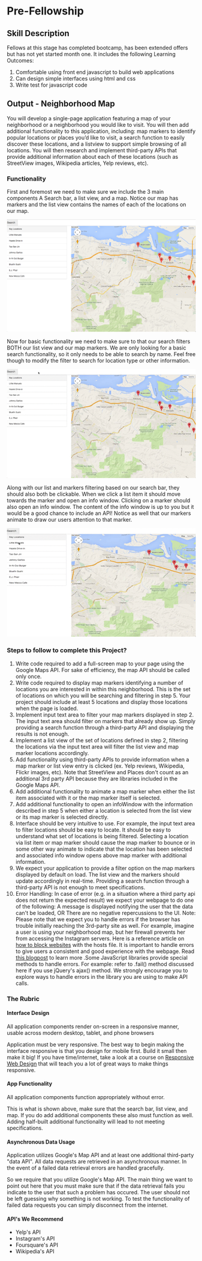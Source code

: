 # Pre-Fellowship

**Skill Description**
----------
Fellows at this stage has completed bootcamp, has been extended offers but has not yet started month one.  It includes the following Learning Outcomes:

1. Comfortable using front end javascript to build web applications
2. Can design simple interfaces using html and css
3. Write test for javascript code

**Output - Neighborhood Map**
----------
You will develop a single-page application featuring a map of your neighborhood or a neighborhood you would like to visit. You will then add additional functionality to this application, including: map markers to identify popular locations or places you’d like to visit, a search function to easily discover these locations, and a listview to support simple browsing of all locations. You will then research and implement third-party APIs that provide additional information about each of these locations (such as StreetView images, Wikipedia articles, Yelp reviews, etc).

### Functionality
 First and foremost we need to make sure we include the 3 main components A Search bar, a list view, and a map. Notice our map has markers and the list view contains the names of each of the locations on our map.

![Basic Neighborhood Map](images/basic-neighborhood-map.png)

Now for basic functionality we need to make sure to that our search filters BOTH our list view and our map markers. We are only looking for a basic search functionality, so it only needs to be able to search by name. Feel free though to modify the filter to search for location type or other information.

![Search Function Map](images/Search-Function-Map.gif)

Along with our list and markers filtering based on our search bar, they should also both be clickable. When we click a list item it should move towards the marker and open an info window. Clicking on a marker should also open an info window. The content of the info window is up to you but it would be a good chance to include an API! Notice as well that our markers animate to draw our users attention to that marker.

![List Click Marker](images/List-Click-Marker-Click.gif)

### Steps to follow to complete this Project?

1.  Write code required to add a full-screen map to your page using the Google Maps API. For sake of efficiency, the map API should be called only once.
2.  Write code required to display map markers identifying a number of locations you are interested in within this neighborhood. This is the set of locations on which you will be searching and filtering in step 5. Your project should include at least 5 locations and display those locations when the page is loaded.
3. Implement input text area to filter your map markers displayed in step 2. The input text area should filter on markers that already show up. Simply providing a search function through a third-party API and displaying the results is not enough.
4. Implement a list view of the set of locations defined in step 2, filtering the locations via the input text area will filter the list view and map marker locations accordingly.
5. Add functionality using third-party APIs to provide information when a map marker or list view entry is clicked (ex. Yelp reviews, Wikipedia, Flickr images, etc). Note that StreetView and Places don't count as an additional 3rd party API because they are libraries included in the Google Maps API. 
6. Add additional functionality to animate a map marker when either the list item associated with it or the map marker itself is selected.
7. Add additional functionality to open an infoWindow with the information described in step 5 when either a location is selected from the list view or its map marker is selected directly.
8. Interface should be very intuitive to use. For example, the input text area to filter locations should be easy to locate. It should be easy to understand what set of locations is being filtered. Selecting a location via list item or map marker should cause the map marker to bounce or in some other way animate to indicate that the location has been selected and associated info window opens above map marker with additional information.
9. We expect your application to provide a filter option on the map markers displayed by default on load. The list view and the markers should update accordingly in real-time. Providing a search function through a third-party API is not enough to meet specifications.
10. Error Handling: In case of error (e.g. in a situation where a third party api does not return the expected result) we expect your webpage to do one of the following: A message is displayed notifying the user that the data can't be loaded, OR There are no negative repercussions to the UI. Note: Please note that we expect you to handle errors if the browser has trouble initially reaching the 3rd-party site as well. For example, imagine a user is using your neighborhood map, but her firewall prevents her from accessing the Instagram servers. Here is a reference article on [how to block websites](http://www.digitaltrends.com/computing/how-to-block-a-website/) with the hosts file. It is important to handle errors to give users a consistent and good experience with the webpage. Read [this blogpost](http://ruben.verborgh.org/blog/2012/12/31/asynchronous-error-handling-in-javascript/) to learn more .Some JavaScript libraries provide special methods to handle errors. For example: refer to .fail() method discussed here if you use jQuery's ajax() method. We strongly encourage you to explore ways to handle errors in the library you are using to make API calls.

### The Rubric

#### Interface Design

All application components render on-screen in a responsive manner, usable across modern desktop, tablet, and phone browsers

Application must be very responsive. The best way to begin making the interface responsive is that you design for mobile first. Build it small then make it big! If you have time/internet, take a look at a course on [Responsive Web Design](https://www.udacity.com/course/responsive-web-design-fundamentals--ud893) that will teach you a lot of great ways to make things responsive.

#### App Functionality

All application components function appropriately without error.

This is what is shown above, make sure that the search bar, list view, and map. If you do add additional components these also must function as well. Adding half-built additional functionality will lead to not meeting specifications.

#### Asynchronous Data Usage

Application utilizes Google's Map API and at least one additional third-party "data API". All data requests are retrieved in an asynchronous manner. In the event of a failed data retrieval errors are handled gracefully.

So we require that you utilize Google's Map API. The main thing we want to point out here that you must make sure that if the data retrieval fails you indicate to the user that such a problem has occured. The user should not be left guessing why something is not working. To test the functionality of failed data requests you can simply disconnect from the internet.

#### API's We Recommend

- Yelp's API 
- Instagram's API 
- Foursquare's API 
- Wikipedia's API